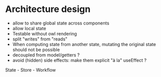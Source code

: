 Architecture design
===================

- allow to share global state across components
- allow local state
- Testable without owl rendering
- split "writes" from "reads"
- When computing state from another state, mutating the original state should not be possible
- decoupled from model/getters ?
- avoid (hidden) side effects: make them explicit "à la" useEffect ?

State - Store - Workflow
